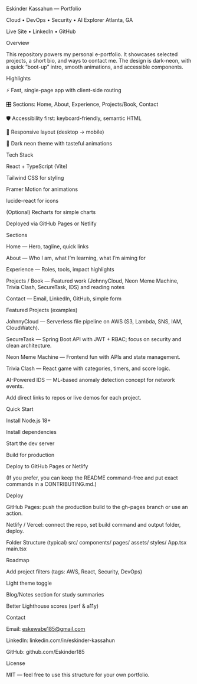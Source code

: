 Eskinder Kassahun — Portfolio

Cloud • DevOps • Security • AI Explorer
Atlanta, GA

Live Site
 • LinkedIn
 • GitHub

Overview

This repository powers my personal e-portfolio. It showcases selected projects, a short bio, and ways to contact me. The design is dark-neon, with a quick “boot-up” intro, smooth animations, and accessible components.

Highlights

⚡ Fast, single-page app with client-side routing

🎛️ Sections: Home, About, Experience, Projects/Book, Contact

🛡️ Accessibility first: keyboard-friendly, semantic HTML

📱 Responsive layout (desktop → mobile)

🎨 Dark neon theme with tasteful animations

Tech Stack

React + TypeScript (Vite)

Tailwind CSS for styling

Framer Motion for animations

lucide-react for icons

(Optional) Recharts for simple charts

Deployed via GitHub Pages or Netlify

Sections

Home — Hero, tagline, quick links

About — Who I am, what I’m learning, what I’m aiming for

Experience — Roles, tools, impact highlights

Projects / Book — Featured work (JohnnyCloud, Neon Meme Machine, Trivia Clash, SecureTask, IDS) and reading notes

Contact — Email, LinkedIn, GitHub, simple form

Featured Projects (examples)

JohnnyCloud — Serverless file pipeline on AWS (S3, Lambda, SNS, IAM, CloudWatch).

SecureTask — Spring Boot API with JWT + RBAC; focus on security and clean architecture.

Neon Meme Machine — Frontend fun with APIs and state management.

Trivia Clash — React game with categories, timers, and score logic.

AI-Powered IDS — ML-based anomaly detection concept for network events.

Add direct links to repos or live demos for each project.

Quick Start

Install Node.js 18+

Install dependencies

Start the dev server

Build for production

Deploy to GitHub Pages or Netlify

(If you prefer, you can keep the README command-free and put exact commands in a CONTRIBUTING.md.)

Deploy

GitHub Pages: push the production build to the gh-pages branch or use an action.

Netlify / Vercel: connect the repo, set build command and output folder, deploy.

Folder Structure (typical)
src/
  components/
  pages/
  assets/
  styles/
  App.tsx
  main.tsx

Roadmap

Add project filters (tags: AWS, React, Security, DevOps)

Light theme toggle

Blog/Notes section for study summaries

Better Lighthouse scores (perf & a11y)

Contact

Email: eskewabe185@gmail.com

LinkedIn: linkedin.com/in/eskinder-kassahun

GitHub: github.com/Eskinder185

License

MIT — feel free to use this structure for your own portfolio.
